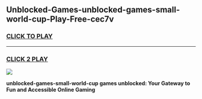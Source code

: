 
## Unblocked-Games-unblocked-games-small-world-cup-Play-Free-cec7v
<h3>
<a href="https://premium76.site?title=unblocked-games-small-world-cup&ref=22A">CLICK TO PLAY</a></h3>
<hr>

<h3>
<a href="https://premium76.site?title=unblocked-games-small-world-cup&ref=22A">CLICK 2 PLAY</a>
  
</h3>

<a href="https://premium76.site?title=unblocked-games-small-world-cup&ref=22A"><img src="https://clearcache.store/games.png"></a>


**unblocked-games-small-world-cup games unblocked: Your Gateway to Fun and Accessible Online Gaming**
